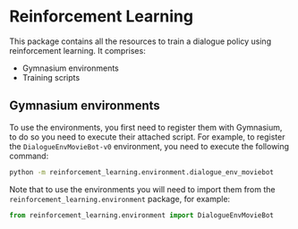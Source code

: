 # Reinforcement Learning

This package contains all the resources to train a dialogue policy using reinforcement learning. It comprises:

  * Gymnasium environments
  * Training scripts

## Gymnasium environments

To use the environments, you first need to register them with Gymnasium, to do so you need to execute their attached script. For example, to register the `DialogueEnvMovieBot-v0` environment, you need to execute the following command:

```bash
python -m reinforcement_learning.environment.dialogue_env_moviebot
```

Note that to use the environments you will need to import them from the `reinforcement_learning.environment` package, for example:

```python
from reinforcement_learning.environment import DialogueEnvMovieBot
```
